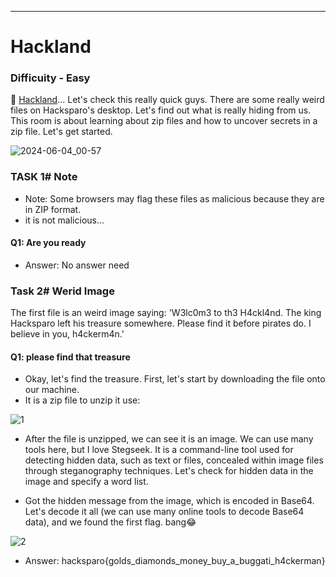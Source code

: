 ***
# Hackland
### Difficuity - Easy

👋 [Hackland](https://tryhackme.com/r/room/hackland)... Let's check this really quick guys. There are some really weird files on Hacksparo's desktop. Let's find out what is really hiding from us. This room is about learning about zip files and how to uncover secrets in a zip file. Let's get started.

![2024-06-04_00-57](https://github.com/T3chnocr4t/T3chnocr4t.github.io/assets/115868619/f772cc30-670d-4d7a-ac4b-58a019181ea7)

### TASK 1# Note
- Note: Some browsers may flag these files as malicious because they are in ZIP format.
- it is not malicious...

#### Q1: Are you ready 
- Answer: No answer need

### Task 2# Werid Image
The first file is an weird image saying:
'W3lc0m3 to th3 H4ckl4nd. The king Hacksparo left his treasure somewhere. Please find it before pirates do. I believe in you, h4ckerm4n.'

#### Q1: please find that treasure
- Okay, let's find the treasure. First, let's start by downloading the file onto our machine.
- It is a zip file to unzip it use:

![1](https://github.com/T3chnocr4t/T3chnocr4t.github.io/assets/115868619/6e2a5e19-1cf6-46f2-90dc-c8a5f6d0d37d)

- After the file is unzipped, we can see it is an image. We can use many tools here, but I love Stegseek. It is a command-line tool used for detecting hidden data, such as text or files, concealed within image files through steganography techniques. Let's check for hidden data in the image and specify a word list.

- Got the hidden message from the image, which is encoded in Base64. Let's decode it all (we can use many online tools to decode Base64 data), and we found the first flag. bang😂

![2](https://github.com/T3chnocr4t/T3chnocr4t.github.io/assets/115868619/a4de5d7a-8281-4e1d-9422-2c2d6c19116d)

- Answer: hacksparo{golds_diamonds_money_buy_a_buggati_h4ckerman}







